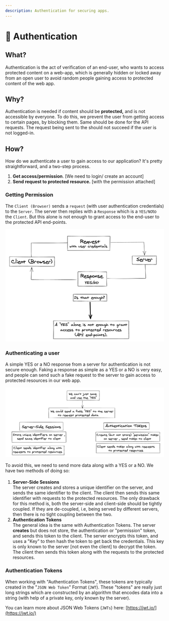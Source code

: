 ```yaml
---
description: Authentication for securing apps.
---
```


# 🔐 Authentication

## What?

Authentication is the act of verification of an end-user, who wants to access protected content on a web-app, which is generally hidden or locked away from an open user to avoid random people gaining access to protected content of the web app.

## Why?

Authentication is needed if content should be **protected,**  and is not accessible by everyone. To do this, we prevent the user from getting access to certain pages, by blocking them. Same should be done for the API requests. The request being sent to the should not succeed if the user is not logged-in.

## How?

How do we authenticate a user to gain access to our application? It's pretty straightforward, and a two-step process.

1. **Get access/permission**. \[We need to login/ create an account]
2. **Send request to protected resource.** \[with the permission attached]

### Getting Permission

The `Client (Browser)` sends a `request` (with user authentication credentials) to the `Server`. The server then replies with a `Response` which is a `YES/NO`to the `Client`. But this alone is not enough to grant access to the end-user to the protected API end-points.

![Client-server authentication process.](<../../.gitbook/assets/Screenshot 2021-05-07 at 10.57.12.png>)

### Authenticating a user

A simple YES or a NO response from a server for authentication is not secure enough. Faking a response as simple as a YES or a NO is very easy, and people can send such a fake request to the server to gain access to protected resources in our web app.

![Authenticating a user.](<../../.gitbook/assets/Screenshot 2021-05-07 at 11.21.16.png>)

To avoid this, we need to send more data along with a YES or a NO. We have two methods of doing so:

####

1. **Server-Side Sessions**\
   The server creates and stores a unique identifier on the server, and sends the same identifier to the client. The client then sends this same identifier with requests to the protected resources. The only drawback for this method is, both the server-side and client-side should be tightly coupled. If they are de-coupled, i.e, being served by different servers, then there is no tight coupling between the two.
2. **Authentication Tokens**\
   The general idea is the same with Authentication Tokens. The server **creates** but does not store, the authentication or "permission" token, and sends this token to the client. The server encrypts this token, and uses a "Key" to then hash the token to get back the credentials. This key is only known to the server \[not even the client] to decrypt the token. The client then sends this token along with the requests to the protected resources.

### Authentication Tokens

When working with "Authentication Tokens", these tokens are typically created in the "`JSON Web Token`" Format (`JWT`). These "tokens" are really just long strings which are constructed by an algorithm that encodes data into a string (with help of a private key, only known by the server).

You can learn more about JSON Web Tokens (`JWTs`) here: [https://jwt.io/](https://jwt.io/)
